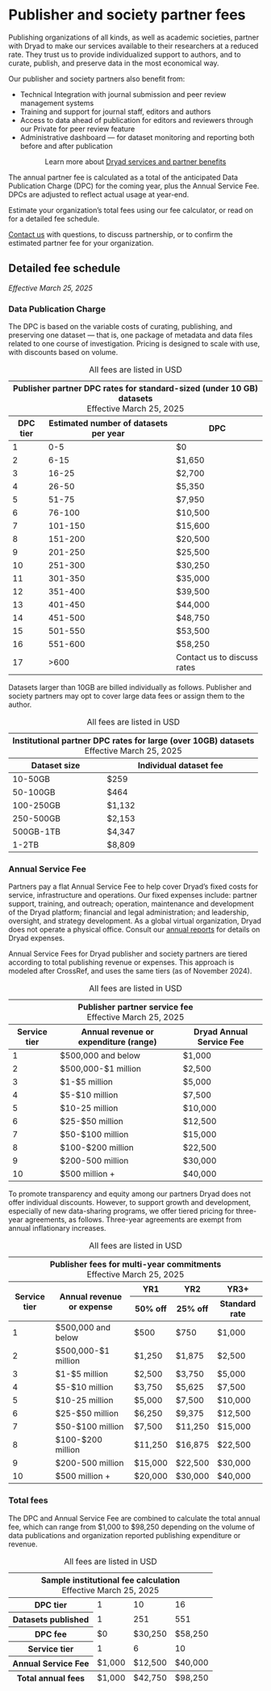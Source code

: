 # Publisher and society partner fees

Publishing organizations of all kinds, as well as academic societies, partner with Dryad to make our services available to their researchers at a reduced rate. They trust us to provide individualized support to authors, and to curate, publish, and preserve data in the most economical way.

Our publisher and society partners also benefit from:

* Technical Integration with journal submission and peer review management systems
* Training and support for journal staff, editors and authors
* Access to data ahead of publication for editors and reviewers through our Private for peer review feature
* Administrative dashboard — for dataset monitoring and reporting both before and after publication


<div class="callout">
  <p style="text-align: center;">Learn more about <a href="/join_us">Dryad services and partner benefits</a></p>
</div>


The annual partner fee is calculated as a total of the anticipated Data Publication Charge (DPC) for the coming year, plus the Annual Service Fee. DPCs are adjusted to reflect actual usage at year-end.

Estimate your organization’s total fees using our fee calculator, or read on for a detailed fee schedule. 

<a href="mailto:partnerships@datadryad.org?subject=Dryad partnership inquiry">Contact us</a> with questions, to discuss partnership, or to confirm the estimated partner fee for your organization.

## Detailed fee schedule

_Effective March 25, 2025_

### Data Publication Charge

The DPC is based on the variable costs of curating, publishing, and preserving one dataset — that is, one package of metadata and data files related to one course of investigation. Pricing is designed to scale with use, with discounts based on volume. 

<div style="text-align: center;">
<div class="table-wrapper" role="region" tabindex="0" style="margin: 0 auto">
  <table style="width: 100%;">
    <caption>
      All fees are listed in USD
    </caption>
    <thead>
      <tr class="callout"><th colspan="3" style="text-align: center;">Publisher partner DPC rates for standard-sized (under 10 GB) datasets<p style="font-weight: normal; margin: 0 auto">Effective March 25, 2025</p></th></tr>
      <tr>
        <th>DPC tier</th>
        <th>Estimated number of datasets per year</th>
        <th>DPC</th>
      </tr>
    </thead>
    <tbody>
      <tr>
        <td>1</td>
        <td>0-5</td>
        <td>$0</td>
      </tr>
      <tr>
        <td>2</td>
        <td>6-15</td>
        <td>$1,650</td>
      </tr>
      <tr>
        <td>3</td>
        <td>16-25</td>
        <td>$2,700</td>
      </tr>
      <tr>
        <td>4</td>
        <td>26-50</td>
        <td>$5,350</td>
      </tr>
      <tr>
        <td>5</td>
        <td>51-75</td>
        <td>$7,950</td>
      </tr>
      <tr>
        <td>6</td>
        <td>76-100</td>
        <td>$10,500</td>
      </tr>
      <tr>
        <td>7</td>
        <td>101-150</td>
        <td>$15,600</td>
      </tr>
      <tr>
        <td>8</td>
        <td>151-200</td>
        <td>$20,500</td>
      </tr>
      <tr>
        <td>9</td>
        <td>201-250</td>
        <td>$25,500</td>
      </tr>
      <tr>
        <td>10</td>
        <td>251-300</td>
        <td>$30,250</td>
      </tr>
      <tr>
        <td>11</td>
        <td>301-350</td>
        <td>$35,000</td>
      </tr>
      <tr>
        <td>12</td>
        <td>351-400</td>
        <td>$39,500</td>
      </tr>
      <tr>
        <td>13</td>
        <td>401-450</td>
        <td>$44,000</td>
      </tr>
      <tr>
        <td>14</td>
        <td>451-500</td>
        <td>$48,750</td>
      </tr>
      <tr>
        <td>15</td>
        <td>501-550</td>
        <td>$53,500</td>
      </tr>
      <tr>
        <td>16</td>
        <td>551-600</td>
        <td>$58,250</td>
      </tr>
      <tr>
        <td>17</td>
        <td>>600</td>
        <td>Contact us to discuss rates</td>
      </tr>
    </tbody>
  </table>
</div>
</div>

Datasets larger than 10GB are billed individually as follows. Publisher and society partners may opt to cover large data fees or assign them to the author.

<div style="text-align: center;">
<div class="table-wrapper" role="region" tabindex="0" style="margin: 0 auto">
  <table style="width: 100%;">
    <caption>
      All fees are listed in USD
    </caption>
    <thead>
      <tr class="callout"><th colspan="2" style="text-align: center;">Institutional partner DPC rates for large (over 10GB) datasets<p style="font-weight: normal; margin: 0 auto">Effective March 25, 2025</p></th></tr>
      <tr>
        <th>Dataset size</th>
        <th>Individual dataset fee</th>
      </tr>
    </thead>
    <tbody>
      <tr>
        <td>10-50GB</td>
        <td>$259</td>
      </tr>
      <tr>
        <td>50-100GB</td>
        <td>$464</td>
      </tr>
      <tr>
        <td>100-250GB</td>
        <td>$1,132</td>
      </tr>
      <tr>
        <td>250-500GB</td>
        <td>$2,153</td>
      </tr>
      <tr>
        <td>500GB-1TB</td>
        <td>$4,347</td>
      </tr>
      <tr>
        <td>1-2TB</td>
        <td>$8,809</td>
      </tr>
    </tbody>
  </table>
</div>
</div>

### Annual Service Fee

Partners pay a flat Annual Service Fee to help cover Dryad’s fixed costs for service, infrastructure and operations. Our fixed expenses include: partner support, training, and outreach; operation, maintenance and development of the Dryad platform; financial and legal administration; and leadership, oversight, and strategy development. As a global virtual organization, Dryad does not operate a physical office. Consult our [annual reports](https://github.com/datadryad/governance/tree/main/annual-reports) for details on Dryad expenses.

Annual Service Fees for Dryad publisher and society partners are tiered according to total publishing revenue or expenses. This approach is modeled after CrossRef, and uses the same tiers (as of November 2024).

<div style="text-align: center;">
<div class="table-wrapper" role="region" tabindex="0" style="margin: 0 auto">
  <table style="width: 100%;">
    <caption>
      All fees are listed in USD
    </caption>
    <thead>
      <tr class="callout"><th colspan="3" style="text-align: center;">Publisher partner service fee<p style="font-weight: normal; margin: 0 auto">Effective March 25, 2025</p></th></tr>
      <tr>
        <th>Service tier</th>
        <th>Annual revenue or expenditure (range)</th>
        <th>Dryad Annual Service Fee</th>
      </tr>
    </thead>
    <tbody>
      <tr>
        <td>1</td>
        <td>$500,000 and below</td>
        <td>$1,000</td>
      </tr>
      <tr>
        <td>2</td>
        <td>$500,000-$1 million</td>
        <td>$2,500</td>
      </tr>
      <tr>
        <td>3</td>
        <td>$1-$5 million</td>
        <td>$5,000</td>
      </tr>
      <tr>
        <td>4</td>
        <td>$5-$10 million</td>
        <td>$7,500</td>
      </tr>
      <tr>
        <td>5</td>
        <td>$10-25 million</td>
        <td>$10,000</td>
      </tr>
      <tr>
        <td>6</td>
        <td>$25-$50 million</td>
        <td>$12,500</td>
      </tr>
      <tr>
        <td>7</td>
        <td>$50-$100 million</td>
        <td>$15,000</td>
      </tr>
      <tr>
        <td>8</td>
        <td>$100-$200 million</td>
        <td>$22,500</td>
      </tr>
      <tr>
        <td>9</td>
        <td>$200-500 million</td>
        <td>$30,000</td>
      </tr>
      <tr>
        <td>10</td>
        <td>$500 million +</td>
        <td>$40,000</td>
      </tr>
    </tbody>
  </table>
</div>
</div>

To promote transparency and equity among our partners Dryad does not offer individual discounts. However, to support growth and development, especially of new data-sharing programs, we offer tiered pricing for three-year agreements, as follows. Three-year agreements are exempt from annual inflationary increases.

<div style="text-align: center;">
<div class="table-wrapper" role="region" tabindex="0" style="margin: 0 auto">
  <table style="width: 100%;">
    <caption>
      All fees are listed in USD
    </caption>
    <thead>
      <tr class="callout"><th colspan="5" style="text-align: center;">Publisher fees for multi-year commitments<p style="font-weight: normal; margin: 0 auto">Effective March 25, 2025</p></th></tr>
      <tr>
        <th rowspan="2">Service tier</th>
        <th rowspan="2">Annual revenue or expense</th>
        <th>YR1</th>
        <th>YR2</th>
        <th>YR3+</th>
      </tr>
      <tr>
        <th>50% off</th>
        <th>25% off</th>
        <th>Standard rate</th>
      </tr>
    </thead>
    <tbody>
      <tr>
        <td>1</td>
        <td>$500,000 and below</td>
        <td>$500</td>
        <td>$750</td>
        <td>$1,000</td>
      </tr>
      <tr>
        <td>2</td>
        <td>$500,000-$1 million</td>
        <td>$1,250</td>
        <td>$1,875</td>
        <td>$2,500</td>
      </tr>
      <tr>
        <td>3</td>
        <td>$1-$5 million</td>
        <td>$2,500</td>
        <td>$3,750</td>
        <td>$5,000</td>
      </tr>
      <tr>
        <td>4</td>
        <td>$5-$10 million</td>
        <td>$3,750</td>
        <td>$5,625</td>
        <td>$7,500</td>
      </tr>
      <tr>
        <td>5</td>
        <td>$10-25 million</td>
        <td>$5,000</td>
        <td>$7,500</td>
        <td>$10,000</td>
      </tr>
      <tr>
        <td>6</td>
        <td>$25-$50 million</td>
        <td>$6,250</td>
        <td>$9,375</td>
        <td>$12,500</td>
      </tr>
      <tr>
        <td>7</td>
        <td>$50-$100 million</td>
        <td>$7,500</td>
        <td>$11,250</td>
        <td>$15,000</td>
      </tr>
      <tr>
        <td>8</td>
        <td>$100-$200 million</td>
        <td>$11,250</td>
        <td>$16,875</td>
        <td>$22,500</td>
      </tr>
      <tr>
        <td>9</td>
        <td>$200-500 million</td>
        <td>$15,000</td>
        <td>$22,500</td>
        <td>$30,000</td>
      </tr>
      <tr>
        <td>10</td>
        <td>$500 million +</td>
        <td>$20,000</td>
        <td>$30,000</td>
        <td>$40,000</td>
      </tr>
    </tbody>
  </table>
</div>
</div>

### Total fees

The DPC and Annual Service Fee are combined to calculate the total annual fee, which can range from $1,000 to $98,250 depending on the volume of data publications and organization reported publishing expenditure or revenue.

<div style="text-align: center;">
<div class="table-wrapper" role="region" tabindex="0" style="margin: 0 auto">
  <table style="width: 100%;" class="columned">
    <caption>
      All fees are listed in USD
    </caption>
    <thead>
      <tr class="callout"><th colspan="4" style="text-align: center;">Sample institutional fee calculation<p style="font-weight: normal; margin: 0 auto">Effective March 25, 2025</p></th></tr>
    </thead>
    <tbody>
      <tr>
        <th>DPC tier</th>
        <td>1</td>
        <td>10</td>
        <td>16</td>
      </tr>
      <tr>
        <th>Datasets published</th>
        <td>1</td>
        <td>251</td>
        <td>551</td>
      </tr>
      <tr>
        <th>DPC fee</th>
        <td>$0</td>
        <td>$30,250</td>
        <td>$58,250</td>
      </tr>
      <tr>
        <th>Service tier</th>
        <td>1</td>
        <td>6</td>
        <td>10</td>
      </tr>
      <tr>
        <th>Annual Service Fee</th>
        <td>$1,000</td>
        <td>$12,500</td>
        <td>$40,000</td>
      </tr>
    </tbody>
    <tfoot>
      <tr>
        <th>Total annual fees</th>
        <td>$1,000</td>
        <td>$42,750</td>
        <td>$98,250</td>
      </tr>
    </tfoot>
  </table>
</div>
</div>